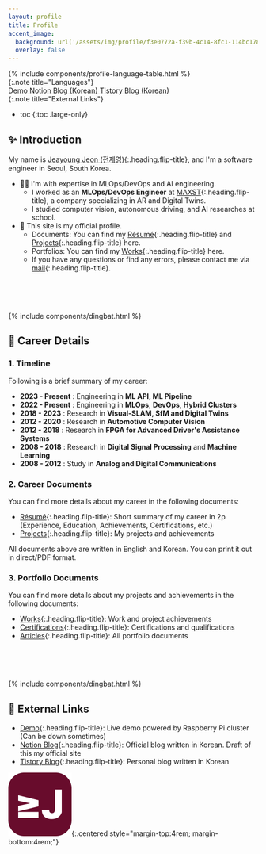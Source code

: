 ```yaml
---
layout: profile
title: Profile
accent_image: 
  background: url('/assets/img/profile/f3e0772a-f39b-4c14-8fc1-114bc1780d10.jpg') center/cover
  overlay: false
---
```


<div class="screen-only">
  {% include components/profile-language-table.html %}
</div>
{:.note title="Languages"}

<div class="screen-only">
  <!-- <a href="/certifications" class="btn btn-sm btn-primary mt1">
    <small class="icon-checkmark"></small>
    Certifications
  </a> -->
  <a href="https://app.jyje.live" class="btn btn-sm btn-primary mt1">
    <small class="icon-wrench"></small>
    Demo
  </a>
  <a href="https://blog.jyje.live" class="btn btn-sm btn-primary mt1">
    <small class="icon-bubble"></small>
    Notion Blog (Korean)
  </a>
  <a href="https://codingnyan.tistory.com" class="btn btn-sm btn-primary mt1">
    <small class="icon-bubble"></small>
    Tistory Blog (Korean)
  </a>
</div>
{:.note title="External Links"}

* toc
{:toc .large-only}

## ✨ Introduction

My name is [Jeayoung Jeon (전제영)]{:.heading.flip-title}, and I'm a software engineer in Seoul, South Korea.

- 🧑‍💻 I'm with expertise in MLOps/DevOps and AI engineering.
    - I worked as an **MLOps/DevOps Engineer** at [MAXST]{:.heading.flip-title}, a company specializing in AR and Digital Twins.
    - I studied computer vision, autonomous driving, and AI researches at school.
- 💼 This site is my official profile.
    - Documents: You can find my [Résumé]{:.heading.flip-title} and [Projects]{:.heading.flip-title} here.
    - Portfolios: You can find my [Works]{:.heading.flip-title} here.
    - If you have any questions or find any errors, please contact me via [mail]{:.heading.flip-title}.


<div style="margin-top: 5rem;">
  {% include components/dingbat.html %}
</div>


## 💼 Career Details

### 1. Timeline

Following is a brief summary of my career:

- <span class="emph btn-inline btn-primary">**2023 - Present**</span> : Engineering in **ML API, ML Pipeline**
- <span class="emph btn-inline btn-primary">**2022 - Present**</span> : Engineering in **MLOps**, **DevOps**, **Hybrid Clusters**
- <span class="emph btn-inline btn-primary">**2018 - 2023**</span> : Research in **Visual-SLAM, SfM and Digital Twins**
- <span class="emph btn-inline btn-primary">**2012 - 2020**</span> : Research in **Automotive Computer Vision**
- <span class="emph btn-inline btn-primary">**2012 - 2018**</span> : Research in **FPGA for Advanced Driver's Assistance Systems** 
- <span class="emph btn-inline btn-primary">**2008 - 2018**</span> : Research in **Digital Signal Processing** and **Machine Learning**
- <span class="emph btn-inline btn-primary">**2008 - 2012**</span> : Study in **Analog and Digital Communications**


### 2. Career Documents

You can find more details about my career in the following documents:

- [Résumé]{:.heading.flip-title}: Short summary of my career in 2p (Experience, Education, Achievements, Certifications, etc.)
- [Projects]{:.heading.flip-title}: My projects and achievements
<!-- - [Curriculum Vitae]{:.heading.flip-title}: Full details of my career and training -->

All documents above are written in English and Korean. You can print it out in direct/PDF format.


### 3. Portfolio Documents

You can find more details about my projects and achievements in the following documents:

- [Works]{:.heading.flip-title}: Work and project achievements
- [Certifications]{:.heading.flip-title}: Certifications and qualifications
- [Articles]{:.heading.flip-title}: All portfolio documents


<div style="margin-top: 5rem;">
  {% include components/dingbat.html %}
</div>


## 📜 External Links

- [Demo]{:.heading.flip-title}: Live demo powered by Raspberry Pi cluster (Can be down sometimes)
- [Notion Blog]{:.heading.flip-title}: Official blog written in Korean. Draft of this my official site
- [Tistory Blog]{:.heading.flip-title}: Personal blog written in Korean

![Logo of this site](/assets/icons/icon-128x128.png){:.centered style="margin-top:4rem; margin-bottom:4rem;"}


<!-- profile -->
[Jeayoung Jeon]: https://www.linkedin.com/in/jyje "LinkedIn Profile"
[Jeayoung Jeon (전제영)]: https://www.linkedin.com/in/jyje "LinkedIn Profile"
[Profile]: /profile "my-profile --verbose"

<!-- resume -->
[Résumé]: /profile/resume "my-profile resume"


<!-- projects-portfolio -->
[Projects]: /profile/projects "my-profile projects"

<!-- cv -->
[Curriculum Vitae]: /profile/cv "my-profile cv"
[CV]: /profile/cv "my-profile cv"


[Articles]: /articles

[Certifications]: /certifications
[Works]: /works

[Blog]: https://blog.jyje.live "My blog"
[MAXST]: https://www.linkedin.com/company/maxst "LinkedIn profile of MAXST Co., Ltd."

[Mail]: mailto:jyjeon+portfolio@outlook.com?subject=To&nbsp;Jeayoung&nbsp;Jeon
[메일]: mailto:jyjeon+portfolio@outlook.com?subject=To&nbsp;Jeayoung&nbsp;Jeon

[CKAD]: /certifications/ckad-certified-kubernetes-application-developer "Certified Kubernetes Application Developer"
[CKA]: /certifications/cka-certified-kubernetes-administrator "Certified Kubernetes Administrator"
[CKS]: /certifications/cks-certified-kubernetes-security-specialist "Certified Kubernetes Security Specialist"
[CAPA]: /certifications/capa-certified-argo-project-associate "Certified Argo Project Associate"

[Demo]: https://app.jyje.live "Demo"

[Notion Blog]: https://blog.jyje.live "Notion Blog"
[Tistory Blog]: https://codingnyan.tistory.com "Tistory Blog"
